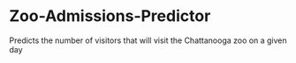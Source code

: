 # Zoo-Admissions-Predictor
Predicts the number of visitors that will visit the Chattanooga zoo on a given day
